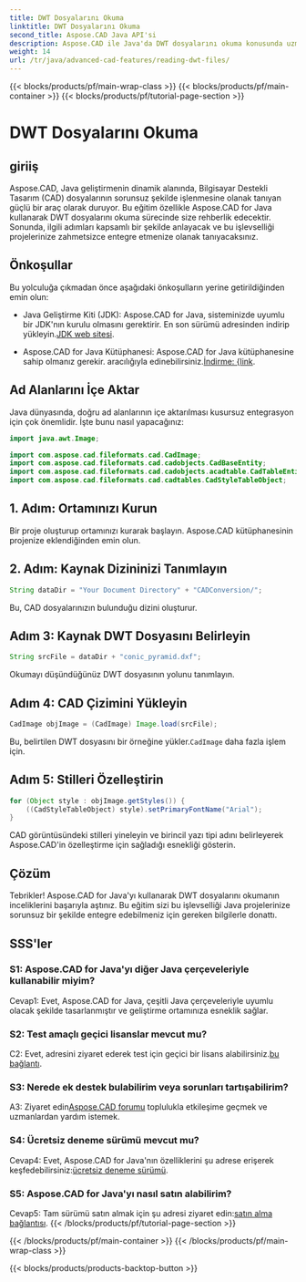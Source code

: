 ```yaml
---
title: DWT Dosyalarını Okuma
linktitle: DWT Dosyalarını Okuma
second_title: Aspose.CAD Java API'si
description: Aspose.CAD ile Java'da DWT dosyalarını okuma konusunda uzmanlaşın. Sorunsuz entegrasyon için adım adım kılavuzumuzu izleyin.
weight: 14
url: /tr/java/advanced-cad-features/reading-dwt-files/
---
```


{{< blocks/products/pf/main-wrap-class >}}
{{< blocks/products/pf/main-container >}}
{{< blocks/products/pf/tutorial-page-section >}}

# DWT Dosyalarını Okuma

## giriiş

Aspose.CAD, Java geliştirmenin dinamik alanında, Bilgisayar Destekli Tasarım (CAD) dosyalarının sorunsuz şekilde işlenmesine olanak tanıyan güçlü bir araç olarak duruyor. Bu eğitim özellikle Aspose.CAD for Java kullanarak DWT dosyalarını okuma sürecinde size rehberlik edecektir. Sonunda, ilgili adımları kapsamlı bir şekilde anlayacak ve bu işlevselliği projelerinize zahmetsizce entegre etmenize olanak tanıyacaksınız.

## Önkoşullar

Bu yolculuğa çıkmadan önce aşağıdaki önkoşulların yerine getirildiğinden emin olun:

- Java Geliştirme Kiti (JDK): Aspose.CAD for Java, sisteminizde uyumlu bir JDK'nın kurulu olmasını gerektirir. En son sürümü adresinden indirip yükleyin.[JDK web sitesi](https://www.oracle.com/java/technologies/javase-downloads.html).

-  Aspose.CAD for Java Kütüphanesi: Aspose.CAD for Java kütüphanesine sahip olmanız gerekir. aracılığıyla edinebilirsiniz.[İndirme: {link](https://releases.aspose.com/cad/java/).

## Ad Alanlarını İçe Aktar

Java dünyasında, doğru ad alanlarının içe aktarılması kusursuz entegrasyon için çok önemlidir. İşte bunu nasıl yapacağınız:

```java
import java.awt.Image;

import com.aspose.cad.fileformats.cad.CadImage;
import com.aspose.cad.fileformats.cad.cadobjects.CadBaseEntity;
import com.aspose.cad.fileformats.cad.cadobjects.acadtable.CadTableEntity;
import com.aspose.cad.fileformats.cad.cadtables.CadStyleTableObject;
```

## 1. Adım: Ortamınızı Kurun

Bir proje oluşturup ortamınızı kurarak başlayın. Aspose.CAD kütüphanesinin projenize eklendiğinden emin olun.

## 2. Adım: Kaynak Dizininizi Tanımlayın

```java
String dataDir = "Your Document Directory" + "CADConversion/";
```

Bu, CAD dosyalarınızın bulunduğu dizini oluşturur.

## Adım 3: Kaynak DWT Dosyasını Belirleyin

```java
String srcFile = dataDir + "conic_pyramid.dxf";
```

Okumayı düşündüğünüz DWT dosyasının yolunu tanımlayın.

## Adım 4: CAD Çizimini Yükleyin

```java
CadImage objImage = (CadImage) Image.load(srcFile);
```

 Bu, belirtilen DWT dosyasını bir örneğine yükler.`CadImage` daha fazla işlem için.

## Adım 5: Stilleri Özelleştirin

```java
for (Object style : objImage.getStyles()) {
    ((CadStyleTableObject) style).setPrimaryFontName("Arial");
}
```

CAD görüntüsündeki stilleri yineleyin ve birincil yazı tipi adını belirleyerek Aspose.CAD'in özelleştirme için sağladığı esnekliği gösterin.

## Çözüm

Tebrikler! Aspose.CAD for Java'yı kullanarak DWT dosyalarını okumanın inceliklerini başarıyla aştınız. Bu eğitim sizi bu işlevselliği Java projelerinize sorunsuz bir şekilde entegre edebilmeniz için gereken bilgilerle donattı.

## SSS'ler

### S1: Aspose.CAD for Java'yı diğer Java çerçeveleriyle kullanabilir miyim?

Cevap1: Evet, Aspose.CAD for Java, çeşitli Java çerçeveleriyle uyumlu olacak şekilde tasarlanmıştır ve geliştirme ortamınıza esneklik sağlar.

### S2: Test amaçlı geçici lisanslar mevcut mu?

 C2: Evet, adresini ziyaret ederek test için geçici bir lisans alabilirsiniz.[bu bağlantı](https://purchase.aspose.com/temporary-license/).

### S3: Nerede ek destek bulabilirim veya sorunları tartışabilirim?

 A3: Ziyaret edin[Aspose.CAD forumu](https://forum.aspose.com/c/cad/19) toplulukla etkileşime geçmek ve uzmanlardan yardım istemek.

### S4: Ücretsiz deneme sürümü mevcut mu?

 Cevap4: Evet, Aspose.CAD for Java'nın özelliklerini şu adrese erişerek keşfedebilirsiniz:[ücretsiz deneme sürümü](https://releases.aspose.com/).

### S5: Aspose.CAD for Java'yı nasıl satın alabilirim?

 Cevap5: Tam sürümü satın almak için şu adresi ziyaret edin:[satın alma bağlantısı](https://purchase.aspose.com/buy).
{{< /blocks/products/pf/tutorial-page-section >}}

{{< /blocks/products/pf/main-container >}}
{{< /blocks/products/pf/main-wrap-class >}}

{{< blocks/products/products-backtop-button >}}
